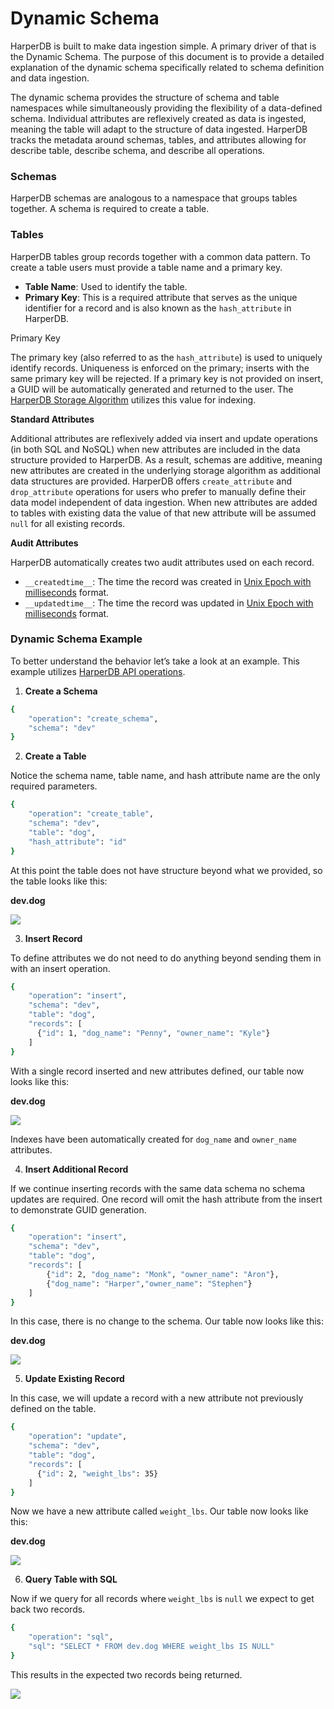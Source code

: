 # Dynamic Schema
HarperDB is built to make data ingestion simple. A primary driver of that is the Dynamic Schema. The purpose of this document is to provide a detailed explanation of the dynamic schema specifically related to schema definition and data ingestion.



The dynamic schema provides the structure of schema and table namespaces while simultaneously providing the flexibility of a data-defined schema. Individual attributes are reflexively created as data is ingested, meaning the table will adapt to the structure of data ingested. HarperDB tracks the metadata around schemas, tables, and attributes allowing for describe table, describe schema, and describe all operations.

### Schemas
HarperDB schemas are analogous to a namespace that groups tables together. A schema is required to create a table.

### Tables
HarperDB tables group records together with a common data pattern. To create a table users must provide a table name and a primary key.

* **Table Name**: Used to identify the table. 
* **Primary Key**: This is a required attribute that serves as the unique identifier for a record and is also known as the `hash_attribute` in HarperDB.

Primary Key

The primary key (also referred to as the `hash_attribute`) is used to uniquely identify records. Uniqueness is enforced on the primary; inserts with the same primary key will be rejected. If a primary key is not provided on insert, a GUID will be automatically generated and returned to the user. The [HarperDB Storage Algorithm](storage-algorithm.md) utilizes this value for indexing.

**Standard Attributes**

Additional attributes are reflexively added via insert and update operations (in both SQL and NoSQL) when new attributes are included in the data structure provided to HarperDB. As a result, schemas are additive, meaning new attributes are created in the underlying storage algorithm as additional data structures are provided. HarperDB offers `create_attribute` and `drop_attribute` operations for users who prefer to manually define their data model independent of data ingestion. When new attributes are added to tables with existing data the value of that new attribute will be assumed `null` for all existing records.

**Audit Attributes**

HarperDB automatically creates two audit attributes used on each record.

* `__createdtime__`: The time the record was created in [Unix Epoch with milliseconds](https://www.epochconverter.com/) format.
* `__updatedtime__`: The time the record was updated in [Unix Epoch with milliseconds](https://www.epochconverter.com/) format.

### Dynamic Schema Example
To better understand the behavior let’s take a look at an example. This example utilizes [HarperDB API operations](https://api.harperdb.io/).

1) **Create a Schema**

```bash
{
    "operation": "create_schema",
    "schema": "dev"
}
```

2) **Create a Table**

Notice the schema name, table name, and hash attribute name are the only required parameters.

```bash
{
    "operation": "create_table",
    "schema": "dev",
    "table": "dog",
    "hash_attribute": "id"
}
```

At this point the table does not have structure beyond what we provided, so the table looks like this:

**dev.dog**

![](https://harperdb.io/app/webp-express/webp-images/doc-root/app/uploads/2021/04/dynamic_schema_2_create_table.png.webp)

3) **Insert Record**

To define attributes we do not need to do anything beyond sending them in with an insert operation.

```bash
{
    "operation": "insert",
    "schema": "dev",
    "table": "dog",
    "records": [
      {"id": 1, "dog_name": "Penny", "owner_name": "Kyle"}
    ]
}
```

With a single record inserted and new attributes defined, our table now looks like this:

**dev.dog**

![](https://harperdb.io/app/webp-express/webp-images/doc-root/app/uploads/2021/04/dynamic_schema_3_insert_record.png.webp)

Indexes have been automatically created for `dog_name` and `owner_name` attributes.

4) **Insert Additional Record**

If we continue inserting records with the same data schema no schema updates are required. One record will omit the hash attribute from the insert to demonstrate GUID generation.

```bash
{
    "operation": "insert",
    "schema": "dev",
    "table": "dog",
    "records": [
        {"id": 2, "dog_name": "Monk", "owner_name": "Aron"},
        {"dog_name": "Harper","owner_name": "Stephen"}
    ]
}
```

In this case, there is no change to the schema. Our table now looks like this:

**dev.dog**

![](https://harperdb.io/app/webp-express/webp-images/doc-root/app/uploads/2021/04/dynamic_schema_4_insert_additional_record.png.webp)

5) **Update Existing Record**

In this case, we will update a record with a new attribute not previously defined on the table.

```bash
{
    "operation": "update",
    "schema": "dev",
    "table": "dog",
    "records": [
      {"id": 2, "weight_lbs": 35}
    ]
}
```

Now we have a new attribute called `weight_lbs`. Our table now looks like this:

**dev.dog**

![](https://harperdb.io/app/webp-express/webp-images/doc-root/app/uploads/2021/04/dynamic_schema_5_update_existing_record.png.webp)

6) **Query Table with SQL**

Now if we query for all records where `weight_lbs` is `null` we expect to get back two records.

```bash
{
    "operation": "sql",
    "sql": "SELECT * FROM dev.dog WHERE weight_lbs IS NULL"
}
```

This results in the expected two records being returned.

![](https://harperdb.io/app/webp-express/webp-images/doc-root/app/uploads/2021/04/dynamic_schema_6_query_table_with_sql.png.webp)
